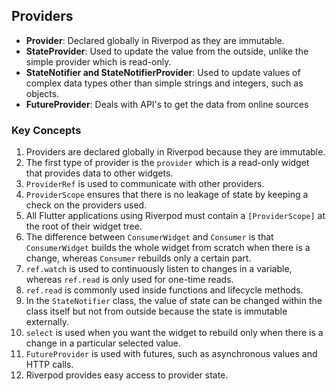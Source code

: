 ## Providers

- **Provider**: Declared globally in Riverpod as they are immutable.
- **StateProvider**: Used to update the value from the outside, unlike the simple provider which is read-only.
- **StateNotifier and StateNotifierProvider**: Used to update values of complex data types other than simple strings and integers, such as objects.
- **FutureProvider**: Deals with API's to get the data from online sources

### Key Concepts

1. Providers are declared globally in Riverpod because they are immutable.
2. The first type of provider is the `provider` which is a read-only widget that provides data to other widgets.
3. `ProviderRef` is used to communicate with other providers.
4. `ProviderScope` ensures that there is no leakage of state by keeping a check on the providers used.
5. All Flutter applications using Riverpod must contain a `[ProviderScope]` at the root of their widget tree.
6. The difference between `ConsumerWidget` and `Consumer` is that `ConsumerWidget` builds the whole widget from scratch when there is a change, whereas `Consumer` rebuilds only a certain part.
7. `ref.watch` is used to continuously listen to changes in a variable, whereas `ref.read` is only used for one-time reads.
8. `ref.read` is commonly used inside functions and lifecycle methods.
9. In the `StateNotifier` class, the value of state can be changed within the class itself but not from outside because the state is immutable externally.
10. `select` is used when you want the widget to rebuild only when there is a change in a particular selected value.
11. `FutureProvider` is used with futures, such as asynchronous values and HTTP calls.
12. Riverpod provides easy access to provider state.

